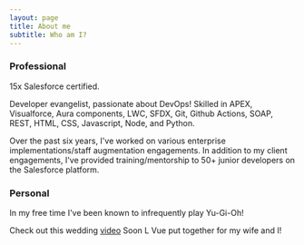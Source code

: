 ```yaml
---
layout: page
title: About me
subtitle: Who am I?
---
```


### Professional

15x Salesforce certified.

Developer evangelist, passionate about DevOps!
Skilled in APEX, Visualforce, Aura components, LWC, SFDX, Git, Github Actions, SOAP, REST, HTML, CSS, Javascript, Node, and Python.

Over the past six years, I've worked on various enterprise implementations/staff augmentation engagements.
In addition to my client engagements, I've provided training/mentorship to 50+ junior developers on the Salesforce platform. 

### Personal

In my free time I've been known to infrequently play Yu-Gi-Oh!

Check out this wedding [video](https://www.youtube.com/watch?v=I0-oTXMapF4) Soon L Vue put together for my wife and I!
